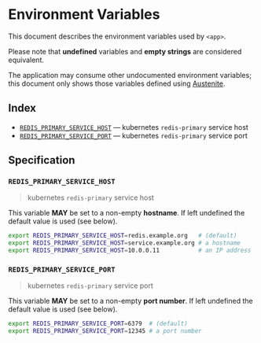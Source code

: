 # Environment Variables

This document describes the environment variables used by `<app>`.

Please note that **undefined** variables and **empty strings** are considered
equivalent.

The application may consume other undocumented environment variables; this
document only shows those variables defined using [Austenite].

[austenite]: https://github.com/eloquent/austenite

## Index

-   [`REDIS_PRIMARY_SERVICE_HOST`](#REDIS_PRIMARY_SERVICE_HOST) — kubernetes `redis-primary` service host
-   [`REDIS_PRIMARY_SERVICE_PORT`](#REDIS_PRIMARY_SERVICE_PORT) — kubernetes `redis-primary` service port

## Specification

### `REDIS_PRIMARY_SERVICE_HOST`

> kubernetes `redis-primary` service host

This variable **MAY** be set to a non-empty **hostname**.
If left undefined the default value is used (see below).

```sh
export REDIS_PRIMARY_SERVICE_HOST=redis.example.org   # (default)
export REDIS_PRIMARY_SERVICE_HOST=service.example.org # a hostname
export REDIS_PRIMARY_SERVICE_HOST=10.0.0.11           # an IP address
```

### `REDIS_PRIMARY_SERVICE_PORT`

> kubernetes `redis-primary` service port

This variable **MAY** be set to a non-empty **port number**.
If left undefined the default value is used (see below).

```sh
export REDIS_PRIMARY_SERVICE_PORT=6379  # (default)
export REDIS_PRIMARY_SERVICE_PORT=12345 # a port number
```
